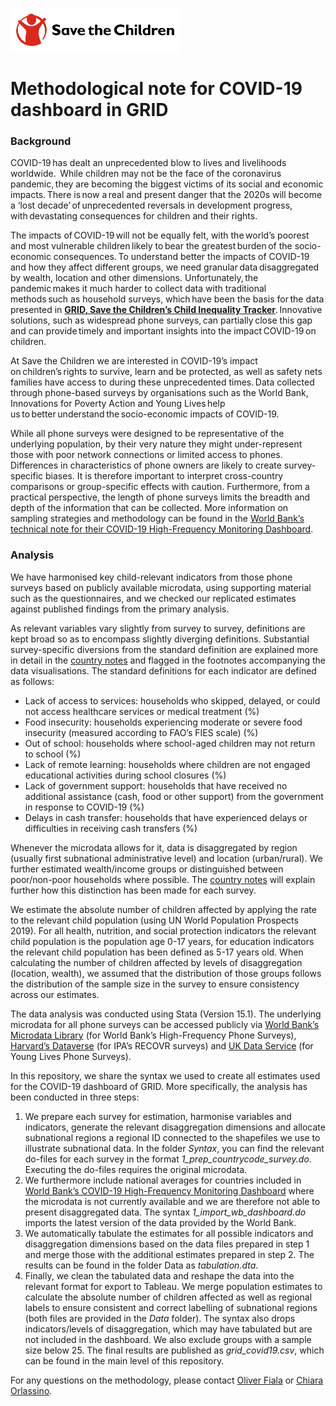![Save the Children](https://github.com/oliverfiala/grid-covid19/blob/master/Data/SaveTheChildren.png)
# Methodological note for COVID-19 dashboard in GRID 

### Background 

COVID-19 has dealt an unprecedented blow to lives and livelihoods worldwide.  While children may not be the face of the coronavirus pandemic, they are becoming the biggest victims of its social and economic impacts. There is now a real and present danger that the 2020s will become a ‘lost decade’ of unprecedented reversals in development progress, with devastating consequences for children and their rights.  

The impacts of COVID-19 will not be equally felt, with the world’s poorest and most vulnerable children likely to bear the greatest burden of the socio-economic consequences. To understand better the impacts of COVID-19 and how they affect different groups, we need granular data disaggregated by wealth, location and other dimensions. Unfortunately, the pandemic makes it much harder to collect data with traditional methods such as household surveys, which have been the basis for the data presented in **[GRID, Save the Children’s Child Inequality Tracker](http://www.childinequality.org)**. Innovative solutions, such as widespread phone surveys, can partially close this gap and can provide timely and important insights into the impact COVID-19 on children.  

At Save the Children we are interested in COVID-19’s impact on children’s rights to survive, learn and be protected, as well as safety nets families have access to during these unprecedented times. Data collected through phone-based surveys by organisations such as the World Bank, Innovations for Poverty Action and Young Lives help us to better understand the socio-economic impacts of COVID-19.

While all phone surveys were designed to be representative of the underlying population, by their very nature they might under-represent those with poor network connections or limited access to phones. Differences in characteristics of phone owners are likely to create survey-specific biases. It is therefore important to interpret cross-country comparisons or group-specific effects with caution. Furthermore, from a practical perspective, the length of phone surveys limits the breadth and depth of the information that can be collected. More information on sampling strategies and methodology can be found in the [World Bank’s technical note for their COVID-19 High-Frequency Monitoring Dashboard](http://pubdocs.worldbank.org/en/106981605043307033/COVID-19-Dashboard-Technical-Note.pdf). 

### Analysis 

We have harmonised key child-relevant indicators from those phone surveys based on publicly available microdata, using supporting material such as the questionnaires, and we checked our replicated estimates against published findings from the primary analysis.  

As relevant variables vary slightly from survey to survey, definitions are kept broad so as to encompass slightly diverging definitions. Substantial survey-specific diversions from the standard definition are explained more in detail in the [country notes](https://github.com/oliverfiala/grid-covid19/blob/master/GRID_covid19_sources_notes.xlsx) and flagged in the footnotes accompanying the data visualisations. The standard definitions for each indicator are defined as follows: 

* Lack of access to services: households who skipped, delayed, or could not access healthcare services or medical treatment (%) 
* Food insecurity: households experiencing moderate or severe food insecurity (measured according to FAO’s FIES scale) (%) 
* Out of school: households where school-aged children may not return to school (%)  
* Lack of remote learning: households where children are not engaged educational activities during school closures (%) 
* Lack of government support: households that have received no additional assistance (cash, food or other support) from the government in response to COVID-19 (%) 
* Delays in cash transfer: households that have experienced delays or difficulties in receiving cash transfers (%) 

Whenever the microdata allows for it, data is disaggregated by region (usually first subnational administrative level) and location (urban/rural). We further estimated wealth/income groups or distinguished between poor/non-poor households where possible. The [country notes](https://github.com/oliverfiala/grid-covid19/blob/master/GRID_covid19_sources_notes.xlsx) will explain further how this distinction has been made for each survey. 

We estimate the absolute number of children affected by applying the rate to the relevant child population (using UN World Population Prospects 2019). For all health, nutrition, and social protection indicators the relevant child population is the population age 0-17 years, for education indicators the relevant child population has been defined as 5-17 years old. When calculating the number of children affected by levels of disaggregation (location, wealth), we assumed that the distribution of those groups follows the distribution of the sample size in the survey to ensure consistency across our estimates. 

The data analysis was conducted using Stata (Version 15.1). The underlying microdata for all phone surveys can be accessed publicly via [World Bank’s Microdata Library](https://microdata.worldbank.org/index.php/home) (for World Bank’s High-Frequency Phone Surveys), [Harvard’s Dataverse](https://dataverse.harvard.edu/dataverse/ipa) (for IPA’s RECOVR surveys) and [UK Data Service](https://beta.ukdataservice.ac.uk/datacatalogue/studies/study?id=8678) (for Young Lives Phone Surveys). 

In this repository, we share the syntax we used to create all estimates used for the COVID-19 dashboard of GRID. More specifically, the analysis has been conducted in three steps: 
1. We prepare each survey for estimation, harmonise variables and indicators, generate the relevant disaggregation dimensions and allocate subnational regions a regional ID connected to the shapefiles we use to illustrate subnational data. In the folder *Syntax*, you can find the relevant do-files for each survey in the format *1_prep_countrycode_survey.do*. Executing the do-files requires the original microdata.
2. We furthermore include national averages for countries included in [World Bank’s COVID-19 High-Frequency Monitoring Dashboard](https://www.worldbank.org/en/data/interactive/2020/11/11/covid-19-high-frequency-monitoring-dashboard) where the microdata is not currently available and we are therefore not able to present disaggregated data. The syntax *1_import_wb_dashboard.do* imports the latest version of the data provided by the World Bank.
3. We automatically tabulate the estimates for all possible indicators and disaggregation dimensions based on the data files prepared in step 1 and merge those with the additional estimates prepared in step 2. The results can be found in the folder Data as *tabulation.dta*. 
4. Finally, we clean the tabulated data and reshape the data into the relevant format for export to Tableau. We merge population estimates to calculate the absolute number of children affected as well as regional labels to ensure consistent and correct labelling of subnational regions (both files are provided in the *Data* folder). The syntax also drops indicators/levels of disaggregation, which may have tabulated but are not included in the dashboard. We also exclude groups with a sample size below 25. The final results are published as *grid_covid19.csv*, which can be found in the main level of this repository. 

For any questions on the methodology, please contact [Oliver Fiala](mailto:o.fiala@savethechildren.org.uk) or [Chiara Orlassino](mailto:c.orlassino@savethechildren.org.uk).
